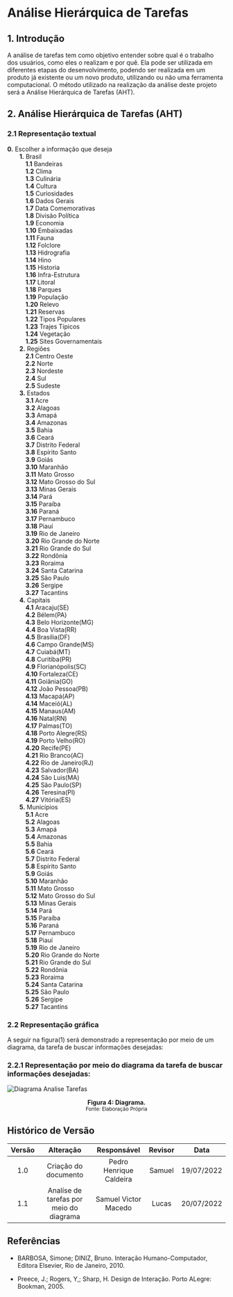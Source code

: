 # Análise Hierárquica de Tarefas 

## 1. Introdução
A análise de tarefas tem como objetivo entender sobre qual é o trabalho dos usuários, como eles o realizam e por quê. Ela pode ser utilizada em diferentes etapas do desenvolvimento, podendo ser realizada em um produto já existente ou um novo produto, utilizando ou não uma ferramenta computacional. O método utilizado na realização da análise deste projeto será a Análise Hierárquica de Tarefas (AHT).

## 2. Análise Hierárquica de Tarefas (AHT)

### 2.1 Representação textual 

**0.** Escolher a informação que deseja
<br>&emsp;&emsp;**1.** Brasil
<br>&emsp;&emsp;&emsp;**1.1** Bandeiras
<br>&emsp;&emsp;&emsp;**1.2** Clima
<br>&emsp;&emsp;&emsp;**1.3** Culinária
<br>&emsp;&emsp;&emsp;**1.4** Cultura
<br>&emsp;&emsp;&emsp;**1.5** Curiosidades
<br>&emsp;&emsp;&emsp;**1.6** Dados Gerais
<br>&emsp;&emsp;&emsp;**1.7** Data Comemorativas
<br>&emsp;&emsp;&emsp;**1.8** Divisão Política
<br>&emsp;&emsp;&emsp;**1.9** Economia
<br>&emsp;&emsp;&emsp;**1.10** Embaixadas
<br>&emsp;&emsp;&emsp;**1.11** Fauna
<br>&emsp;&emsp;&emsp;**1.12** Folclore
<br>&emsp;&emsp;&emsp;**1.13** Hidrografia
<br>&emsp;&emsp;&emsp;**1.14** Hino
<br>&emsp;&emsp;&emsp;**1.15** Historia
<br>&emsp;&emsp;&emsp;**1.16** Infra-Estrutura
<br>&emsp;&emsp;&emsp;**1.17** Litoral
<br>&emsp;&emsp;&emsp;**1.18** Parques
<br>&emsp;&emsp;&emsp;**1.19** População
<br>&emsp;&emsp;&emsp;**1.20** Relevo
<br>&emsp;&emsp;&emsp;**1.21** Reservas
<br>&emsp;&emsp;&emsp;**1.22** Tipos Populares
<br>&emsp;&emsp;&emsp;**1.23** Trajes Típicos
<br>&emsp;&emsp;&emsp;**1.24** Vegetação
<br>&emsp;&emsp;&emsp;**1.25** Sites Governamentais 
<br>&emsp;&emsp;**2.** Regiões
<br>&emsp;&emsp;&emsp;**2.1** Centro Oeste
<br>&emsp;&emsp;&emsp;**2.2** Norte
<br>&emsp;&emsp;&emsp;**2.3** Nordeste
<br>&emsp;&emsp;&emsp;**2.4** Sul
<br>&emsp;&emsp;&emsp;**2.5** Sudeste
<br>&emsp;&emsp;**3.** Estados
<br>&emsp;&emsp;&emsp;**3.1** Acre
<br>&emsp;&emsp;&emsp;**3.2** Alagoas
<br>&emsp;&emsp;&emsp;**3.3** Amapá
<br>&emsp;&emsp;&emsp;**3.4** Amazonas
<br>&emsp;&emsp;&emsp;**3.5** Bahia
<br>&emsp;&emsp;&emsp;**3.6** Ceará
<br>&emsp;&emsp;&emsp;**3.7** Distrito Federal
<br>&emsp;&emsp;&emsp;**3.8** Espírito Santo
<br>&emsp;&emsp;&emsp;**3.9** Goiás
<br>&emsp;&emsp;&emsp;**3.10** Maranhão
<br>&emsp;&emsp;&emsp;**3.11** Mato Grosso
<br>&emsp;&emsp;&emsp;**3.12** Mato Grosso do Sul
<br>&emsp;&emsp;&emsp;**3.13** Minas Gerais
<br>&emsp;&emsp;&emsp;**3.14** Pará
<br>&emsp;&emsp;&emsp;**3.15** Paraíba
<br>&emsp;&emsp;&emsp;**3.16** Paraná
<br>&emsp;&emsp;&emsp;**3.17** Pernambuco
<br>&emsp;&emsp;&emsp;**3.18** Piauí
<br>&emsp;&emsp;&emsp;**3.19** Rio de Janeiro
<br>&emsp;&emsp;&emsp;**3.20** Rio Grande do Norte
<br>&emsp;&emsp;&emsp;**3.21** Rio Grande do Sul
<br>&emsp;&emsp;&emsp;**3.22** Rondônia
<br>&emsp;&emsp;&emsp;**3.23** Roraima
<br>&emsp;&emsp;&emsp;**3.24** Santa Catarina
<br>&emsp;&emsp;&emsp;**3.25** São Paulo
<br>&emsp;&emsp;&emsp;**3.26** Sergipe
<br>&emsp;&emsp;&emsp;**3.27** Tacantins
<br>&emsp;&emsp;**4.** Capitais
<br>&emsp;&emsp;&emsp;**4.1** Aracaju(SE)
<br>&emsp;&emsp;&emsp;**4.2** Bélem(PA)
<br>&emsp;&emsp;&emsp;**4.3** Belo Horizonte(MG)
<br>&emsp;&emsp;&emsp;**4.4** Boa Vista(RR)
<br>&emsp;&emsp;&emsp;**4.5** Brasília(DF)
<br>&emsp;&emsp;&emsp;**4.6** Campo Grande(MS)
<br>&emsp;&emsp;&emsp;**4.7** Cuiabá(MT)
<br>&emsp;&emsp;&emsp;**4.8** Curitiba(PR)
<br>&emsp;&emsp;&emsp;**4.9** Florianópolis(SC)
<br>&emsp;&emsp;&emsp;**4.10** Fortaleza(CE)
<br>&emsp;&emsp;&emsp;**4.11** Goiânia(GO)
<br>&emsp;&emsp;&emsp;**4.12** João Pessoa(PB)
<br>&emsp;&emsp;&emsp;**4.13** Macapá(AP)
<br>&emsp;&emsp;&emsp;**4.14** Maceió(AL)
<br>&emsp;&emsp;&emsp;**4.15** Manaus(AM)
<br>&emsp;&emsp;&emsp;**4.16** Natal(RN)
<br>&emsp;&emsp;&emsp;**4.17** Palmas(TO)
<br>&emsp;&emsp;&emsp;**4.18** Porto Alegre(RS)
<br>&emsp;&emsp;&emsp;**4.19** Porto Velho(RO)
<br>&emsp;&emsp;&emsp;**4.20** Recife(PE)
<br>&emsp;&emsp;&emsp;**4.21** Rio Branco(AC)
<br>&emsp;&emsp;&emsp;**4.22** Rio de Janeiro(RJ)
<br>&emsp;&emsp;&emsp;**4.23** Salvador(BA)
<br>&emsp;&emsp;&emsp;**4.24** São Luis(MA)
<br>&emsp;&emsp;&emsp;**4.25** São Paulo(SP)
<br>&emsp;&emsp;&emsp;**4.26** Teresina(PI)
<br>&emsp;&emsp;&emsp;**4.27** Vitória(ES)
<br>&emsp;&emsp;**5.** Municípios
<br>&emsp;&emsp;&emsp;**5.1** Acre
<br>&emsp;&emsp;&emsp;**5.2** Alagoas
<br>&emsp;&emsp;&emsp;**5.3** Amapá
<br>&emsp;&emsp;&emsp;**5.4** Amazonas
<br>&emsp;&emsp;&emsp;**5.5** Bahia
<br>&emsp;&emsp;&emsp;**5.6** Ceará
<br>&emsp;&emsp;&emsp;**5.7** Distrito Federal
<br>&emsp;&emsp;&emsp;**5.8** Espírito Santo
<br>&emsp;&emsp;&emsp;**5.9** Goiás
<br>&emsp;&emsp;&emsp;**5.10** Maranhão
<br>&emsp;&emsp;&emsp;**5.11** Mato Grosso
<br>&emsp;&emsp;&emsp;**5.12** Mato Grosso do Sul
<br>&emsp;&emsp;&emsp;**5.13** Minas Gerais
<br>&emsp;&emsp;&emsp;**5.14** Pará
<br>&emsp;&emsp;&emsp;**5.15** Paraíba
<br>&emsp;&emsp;&emsp;**5.16** Paraná
<br>&emsp;&emsp;&emsp;**5.17** Pernambuco
<br>&emsp;&emsp;&emsp;**5.18** Piauí
<br>&emsp;&emsp;&emsp;**5.19** Rio de Janeiro
<br>&emsp;&emsp;&emsp;**5.20** Rio Grande do Norte
<br>&emsp;&emsp;&emsp;**5.21** Rio Grande do Sul
<br>&emsp;&emsp;&emsp;**5.22** Rondônia
<br>&emsp;&emsp;&emsp;**5.23** Roraima
<br>&emsp;&emsp;&emsp;**5.24** Santa Catarina
<br>&emsp;&emsp;&emsp;**5.25** São Paulo
<br>&emsp;&emsp;&emsp;**5.26** Sergipe
<br>&emsp;&emsp;&emsp;**5.27** Tacantins

### 2.2 Representação gráfica

A seguir na figura(1) será demonstrado a representação por meio de um diagrama, da tarefa de buscar informações desejadas: 

### 2.2.1 Representação por meio do diagrama da tarefa de buscar informações desejadas:

![Diagrama Analise Tarefas](../assets/analiseTarefas/diagramaTarefas.jpg)

<figcaption align='center'>
    <b>Figura 4: Diagrama.</b>
    <br><small>Fonte: Elaboração Própria </small>
</figcaption>

## Histórico de Versão

| Versão |                Alteração               | Responsável |         Revisor        |  Data |
|:------:|:--------------------------------------:|:-----------:|:----------------------:|:-----:|
|   1.0  | Criação do documento |    Pedro Henrique Caldeira   |  Samuel | 19/07/2022 |
|   1.1  | Analíse de tarefas por meio do diagrama |   Samuel Victor Macedo   | Lucas | 20/07/2022 |

## Referências

- BARBOSA, Simone; DINIZ, Bruno. Interação Humano-Computador, Editora Elsevier, Rio de Janeiro, 2010. 

- Preece, J.; Rogers, Y,; Sharp, H. Design de Interação. Porto ALegre: Bookman, 2005.